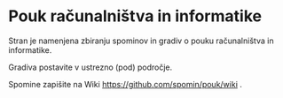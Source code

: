 # Pouk računalništva in informatike

Stran je namenjena zbiranju spominov in gradiv o pouku računalništva in informatike.

Gradiva postavite v ustrezno (pod) področje.

Spomine zapišite na Wiki https://github.com/spomin/pouk/wiki .
